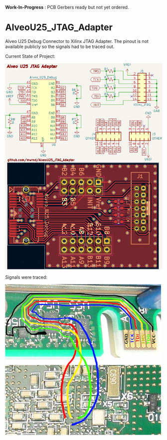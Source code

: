 **Work-In-Progress** : PCB Gerbers ready but not yet ordered.

# AlveoU25_JTAG_Adapter

Alveo U25 Debug Connector to Xilinx JTAG Adapter. The pinout is not available publicly so the signals had to be traced out.

Current State of Project:

![Alveo U25 to Xilinx JTAG Adapter Progress](img/AlveoU25_JTAG_Adapter.png)

Signals were traced:

![Tracing Alveo U25 JTAG Signals](img/U25_JTAG_Debug_Header_Signal_Tracing.jpg)
